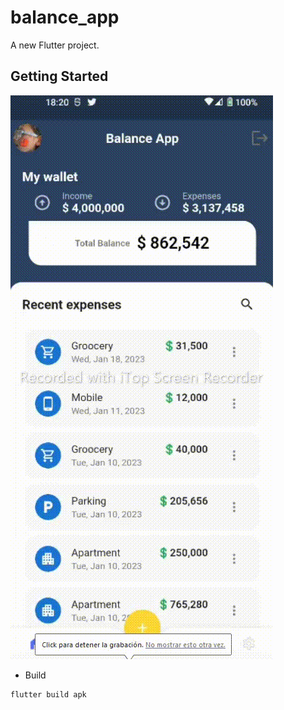 # balance_app

A new Flutter project.

## Getting Started

![](https://github.com/aragrevo/balance_app_flutter/blob/main/20230119_182054.gif)

- Build

```sh
flutter build apk
```
